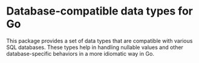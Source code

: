 # Database-compatible data types for Go

This package provides a set of data types that are compatible with various SQL databases. These types help in handling nullable values and other database-specific behaviors in a more idiomatic way in Go.